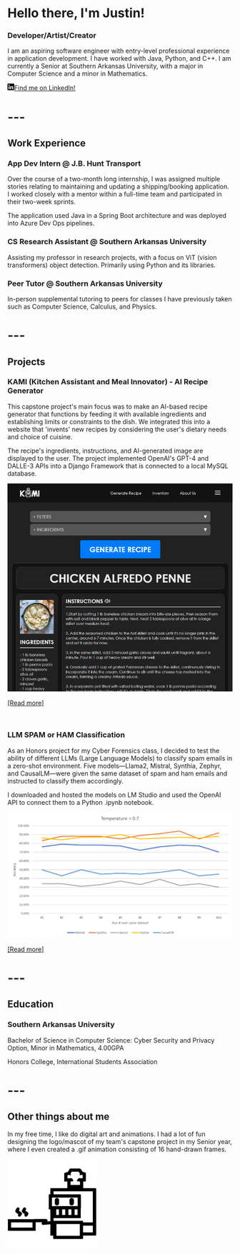 # **Hello there, I'm Justin!**

### Developer/Artist/Creator

I am an aspiring software engineer with entry-level professional experience in application development. I have worked with Java, Python, and C++. I am currently a Senior at Southern Arkansas University, with a major in Computer Science and a minor in Mathematics.

<img src="assets/img/linkedInIcon.png" width="15" height="15"/>[Find me on LinkedIn!](https://www.linkedin.com/in/a-justin-ong/)

# ---

## **Work Experience**

### App Dev Intern @ J.B. Hunt Transport

Over the course of a two-month long internship, I was assigned multiple stories relating to maintaining and updating a shipping/booking application. I worked closely with a mentor within a full-time team and participated in their two-week sprints.

The application used Java in a Spring Boot architecture and was deployed into Azure Dev Ops pipelines.

### CS Research Assistant @ Southern Arkansas University

Assisting my professor in research projects, with a focus on ViT (vision transformers) object detection. Primarily using Python and its libraries.

### Peer Tutor @ Southern Arkansas University

In-person supplemental tutoring to peers for classes I have previously taken such as Computer Science, Calculus, and Physics.

# ---

## **Projects**

### **KAMI (Kitchen Assistant and Meal Innovator) - AI Recipe Generator**

This capstone project's main focus was to make an AI-based recipe generator that functions by feeding it with available ingredients and establishing limits or constraints to the dish. We integrated this into a website that 'invents' new recipes by considering the user's dietary needs and choice of cuisine.

The recipe's ingredients, instructions, and AI-generated image are displayed to the user. The project implemented OpenAI's GPT-4 and DALLE-3 APIs into a Django Framework that is connected to a local MySQL database.

![KAMI Website](/assets/img/KAMIWeb.PNG)

<a href="pdfs/KAMI Report.pdf" target="_blank">[Read more]</a>

&nbsp;

### **LLM SPAM or HAM Classification**

As an Honors project for my Cyber Forensics class, I decided to test the ability of different LLMs (Large Language Models) to classify spam emails in a zero-shot environment. Five models—Llama2, Mistral, Synthia, Zephyr, and CausalLM—were given the same dataset of spam and ham emails and instructed to classify them accordingly.

I downloaded and hosted the models on LM Studio and used the OpenAI API to connect them to a Python .ipynb notebook.

![Email Classification](/assets/img/EmailClassification.PNG)

<a href="pdfs/Harnessing AI Cognition.pdf" target="_blank">[Read more]</a>

# ---

## **Education**

### Southern Arkansas University

Bachelor of Science in Computer Science: Cyber Security and Privacy Option, Minor in Mathematics, 4.00GPA

Honors College, International Students Association

# ---

## **Other things about me**
In my free time, I like do digital art and animations. I had a lot of fun designing the logo/mascot of my team's capstone project in my Senior year, where I even created a .gif animation consisting of 16 hand-drawn frames.

<!-- ![KAMI logo](/assets/img/KAMIIcon.png) -->

<!-- ![KAMI logo](/assets/img/KAMIIcon.gif) -->

<img src="/assets/img/KAMIIcon.gif" width="200" height="200"/>